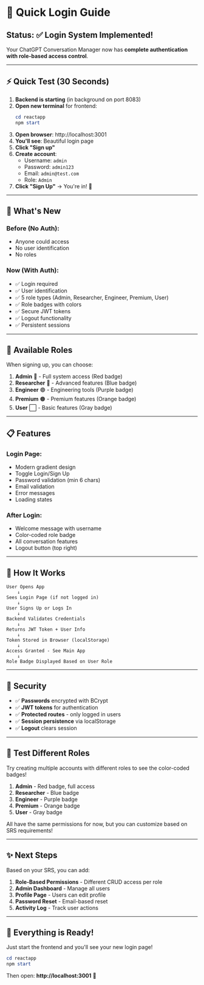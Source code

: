 # 🚀 Quick Login Guide

## Status: ✅ Login System Implemented!

Your ChatGPT Conversation Manager now has **complete authentication with role-based access control**.

---

## ⚡ Quick Test (30 Seconds)

1. **Backend is starting** (in background on port 8083)
2. **Open new terminal** for frontend:
   ```powershell
   cd reactapp
   npm start
   ```
3. **Open browser**: http://localhost:3001
4. **You'll see**: Beautiful login page
5. **Click "Sign up"**
6. **Create account**:
   - Username: `admin`
   - Password: `admin123`
   - Email: `admin@test.com`
   - Role: `Admin`
7. **Click "Sign Up"** → You're in! 🎉

---

## 🎨 What's New

### Before (No Auth):

- Anyone could access
- No user identification
- No roles

### Now (With Auth):

- ✅ Login required
- ✅ User identification
- ✅ 5 role types (Admin, Researcher, Engineer, Premium, User)
- ✅ Role badges with colors
- ✅ Secure JWT tokens
- ✅ Logout functionality
- ✅ Persistent sessions

---

## 👥 Available Roles

When signing up, you can choose:

1. **Admin** 🔴 - Full system access (Red badge)
2. **Researcher** 🔵 - Advanced features (Blue badge)
3. **Engineer** 🟣 - Engineering tools (Purple badge)
4. **Premium** 🟠 - Premium features (Orange badge)
5. **User** ⬜ - Basic features (Gray badge)

---

## 📋 Features

### Login Page:

- Modern gradient design
- Toggle Login/Sign Up
- Password validation (min 6 chars)
- Email validation
- Error messages
- Loading states

### After Login:

- Welcome message with username
- Color-coded role badge
- All conversation features
- Logout button (top right)

---

## 🔧 How It Works

```
User Opens App
    ↓
Sees Login Page (if not logged in)
    ↓
User Signs Up or Logs In
    ↓
Backend Validates Credentials
    ↓
Returns JWT Token + User Info
    ↓
Token Stored in Browser (localStorage)
    ↓
Access Granted - See Main App
    ↓
Role Badge Displayed Based on User Role
```

---

## 🔐 Security

- ✅ **Passwords** encrypted with BCrypt
- ✅ **JWT tokens** for authentication
- ✅ **Protected routes** - only logged in users
- ✅ **Session persistence** via localStorage
- ✅ **Logout** clears session

---

## 📝 Test Different Roles

Try creating multiple accounts with different roles to see the color-coded badges!

1. **Admin** - Red badge, full access
2. **Researcher** - Blue badge
3. **Engineer** - Purple badge
4. **Premium** - Orange badge
5. **User** - Gray badge

All have the same permissions for now, but you can customize based on SRS requirements!

---

## ✨ Next Steps

Based on your SRS, you can add:

1. **Role-Based Permissions** - Different CRUD access per role
2. **Admin Dashboard** - Manage all users
3. **Profile Page** - Users can edit profile
4. **Password Reset** - Email-based reset
5. **Activity Log** - Track user actions

---

## 🎉 Everything is Ready!

Just start the frontend and you'll see your new login page!

```powershell
cd reactapp
npm start
```

Then open: **http://localhost:3001** 🚀
